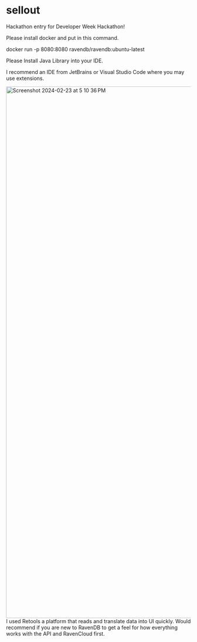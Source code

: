 # sellout
Hackathon entry for Developer Week Hackathon!

Please install docker and put in this command.

docker run -p 8080:8080 ravendb/ravendb:ubuntu-latest

Please Install Java Library into your IDE.

I recommend an IDE from JetBrains or Visual Studio Code where you may use extensions. 

<img width="1448" alt="Screenshot 2024-02-23 at 5 10 36 PM" src="https://github.com/ejhawkins/sellout/assets/3687677/268c8eb6-0666-43a8-9e50-b18a1441d67a">
I used Retools a platform that reads and translate data into UI quickly. Would recommend if you are new to RavenDB to get a feel for how everything works with the API and RavenCloud first. 
